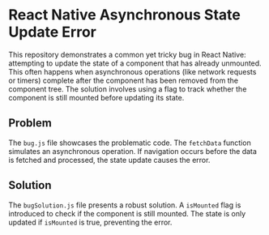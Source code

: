 # React Native Asynchronous State Update Error

This repository demonstrates a common yet tricky bug in React Native: attempting to update the state of a component that has already unmounted. This often happens when asynchronous operations (like network requests or timers) complete after the component has been removed from the component tree.  The solution involves using a flag to track whether the component is still mounted before updating its state.

## Problem
The `bug.js` file showcases the problematic code. The `fetchData` function simulates an asynchronous operation. If navigation occurs before the data is fetched and processed, the state update causes the error.

## Solution
The `bugSolution.js` file presents a robust solution.  A `isMounted` flag is introduced to check if the component is still mounted. The state is only updated if `isMounted` is true, preventing the error.